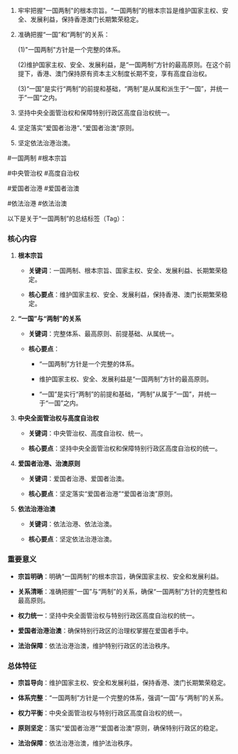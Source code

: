 1. 牢牢把握"一国两制"的根本宗旨。“一国两制”的根本宗旨是维护国家主权、安全、发展利益，保持香港澳门长期繁荣稳定。

2. 准确把握“一国”和“两制”的关系：

	(1)"一国两制"方针是一个完整的体系。
	
	(2)维护国家主权、安全、发展利益，是“一国两制”方针的最高原则。在这个前提下，香港、澳门保持原有资本主义制度长期不变，享有高度自治权。
	 
	(3)“一国”是实行“两制”的前提和基础，“两制”是从属和派生于“一国”，并统一于”一国“之内。
	
3. 坚持中央全面管治权和保障特别行政区高度自治权统一。

4. 坚定落实”爱国者治港“、”爱国者治澳“原则。

5. 坚定依法治港治澳。 



 #一国两制 #根本宗旨

 #中央管治权 #高度自治权

 #爱国者治港 #爱国者治澳

 #依法治港 #依法治澳





以下是关于“一国两制”的总结标签（Tag）：

### 核心内容

1. **根本宗旨**
    
    - **关键词**：一国两制、根本宗旨、国家主权、安全、发展利益、长期繁荣稳定。
        
    - **核心要点**：维护国家主权、安全、发展利益，保持香港、澳门长期繁荣稳定。
        
2. **“一国”与“两制”的关系**
    
    - **关键词**：完整体系、最高原则、前提基础、从属统一。
        
    - **核心要点**：
        
        - “一国两制”方针是一个完整的体系。
            
        - 维护国家主权、安全、发展利益是“一国两制”方针的最高原则。
            
        - “一国”是实行“两制”的前提和基础，“两制”从属于“一国”，并统一于“一国”之内。
            
3. **中央全面管治权与高度自治权**
    
    - **关键词**：中央管治权、高度自治权、统一。
        
    - **核心要点**：坚持中央全面管治权和保障特别行政区高度自治权的统一。
        
4. **爱国者治港、治澳原则**
    
    - **关键词**：爱国者治港、爱国者治澳。
        
    - **核心要点**：坚定落实“爱国者治港”“爱国者治澳”原则。
        
5. **依法治港治澳**
    
    - **关键词**：依法治港、依法治澳。
        
    - **核心要点**：坚定依法治港治澳。
        

### 重要意义

- **宗旨明确**：明确“一国两制”的根本宗旨，确保国家主权、安全和发展利益。
    
- **关系清晰**：准确把握“一国”与“两制”的关系，确保“一国两制”方针的完整性和最高原则。
    
- **权力统一**：坚持中央全面管治权与特别行政区高度自治权的统一。
    
- **爱国者治港治澳**：确保特别行政区的治理权掌握在爱国者手中。
    
- **法治保障**：依法治港治澳，维护特别行政区的法治秩序。
    

### 总体特征

- **宗旨导向**：维护国家主权、安全和发展利益，保持香港、澳门长期繁荣稳定。
    
- **体系完整**：“一国两制”方针是一个完整的体系，强调“一国”与“两制”的关系。
    
- **权力平衡**：中央全面管治权与特别行政区高度自治权的统一。
    
- **原则坚定**：落实“爱国者治港”“爱国者治澳”原则，确保特别行政区的稳定。
    
- **法治保障**：依法治港治澳，维护法治秩序。
